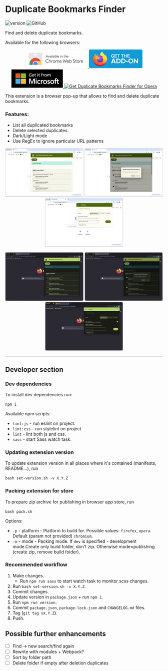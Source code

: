 # Duplicate Bookmarks Finder

![version](https://img.shields.io/badge/version-1.0.1-blue)
![GitHub](https://img.shields.io/github/license/zaksid/ext-duplicate-bookmarks-finder)

Find and delete duplicate bookmarks.

Available for the following browsers:

<p align="center">
    <a href="https://chrome.google.com/webstore/detail/duplicate-bookmarks-finde/mmfbmpbplefbggnhpiojnhcadkhglnlf">
        <img src="store_images/badges/cws_badge_large_border.png" alt="Get Duplicate Bookmarks Finder for Chrome" style="height: 60px">
    </a>
    <a href="https://addons.mozilla.org/addon/duplicate-bookmarks-finder/">
        <img src="store_images/badges/amo_badge.png" alt="Get Duplicate Bookmarks Finder for Firefox" style="height: 60px">
    </a>
    <a href="https://microsoftedge.microsoft.com/addons/detail/hlhmdjbnfokogkfbdjefekgpbjggbmcl">
        <img src="store_images/badges/ms_badge.png" alt="Get Duplicate Bookmarks Finder for Edge" style="height: 60px">
    </a>
    <a href="https://addons.opera.com/en/extensions/details/duplicate-bookmarks-finder/">
        <img src="store_images/badges/opera_badge.png" alt="Get Duplicate Bookmarks Finder for Opera" style="height: 60px">
    </a>
</p>

This extension is a browser pop-up that allows to find and delete duplicate bookmarks.

### Features:
- List all duplicated bookmarks
- Delete selected duplicates
- Dark/Light mode
- Use RegEx to ignore particular URL patterns

<p align="center">
    <img src="store_images/screenshots/chrome_screenshot_2_L.png" style=" width: 250px" alt="screenshot image 1">
    <img src="store_images/screenshots/chrome_screenshot_3_L.png" style=" width: 250px" alt="screenshot image 2">
    <img src="store_images/screenshots/chrome_screenshot_4_L.png" style=" width: 250px" alt="screenshot image 3">
</p>

<p align="center">
    <img src="store_images/screenshots/firefox_screenshot_2_D.png" style=" width: 250px" alt="screenshot image 1">
    <img src="store_images/screenshots/firefox_screenshot_3_D.png" style=" width: 250px" alt="screenshot image 2">
    <img src="store_images/screenshots/firefox_screenshot_4_D.png" style=" width: 250px" alt="screenshot image 3">
</p>

---

## Developer section

### Dev dependencies

To install dev dependencies run:
```
npm i
```

Available npm scripts:
- `lint:js` - run eslint on project.
- `lint:css` - run stylelint on project.
- `lint` - lint both js and css.
- `sass` - start Sass watch task.

### Updating extension version

To update extension version in all places where it's contained (manifests, README...), run
```
bash set-version.sh -v X.Y.Z
```

### Packing extension for store

To prepare zip archive for publishing in browser app store, run
```
bash pack.sh
```
Options:
* `-p` - platform - Platform to build for. Possible values: `firefox`, `opera`. Default (param not provided) `chromium`.
* `-m` - mode - Packing mode. If `dev` is specified - development mode.Create only build folder, don't zip. Otherwise mode=publishing (create zip, remove build folder).

### Recommended workflow
1. Make changes.
    - Run `npm run sass` to start watch task to monitor scss changes.
2. Run `bash set-version.sh -v X.Y.Z`.
3. Commit changes.
4. Update version in `package.json` + run `npm i`.
5. Run `npm run version`.
6. Commit `package.json`, `package-lock.json` and `CHANGELOG.md` files.
7. Tag (`git tag vX.Y.Z`).
8. Push.

## Possible further enhancements

* [ ] Find -> new search/find again
* [ ] Rewrite with modules + Webpack?
* [ ] Sort by folder path
* [ ] Delete folder if empty after deletion duplicates
